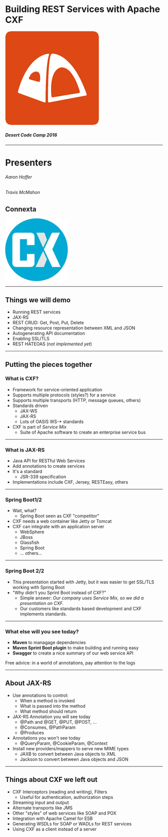 <!-- $theme: default -->

# Building REST Services with Apache CXF  


![Desert Code Camp Logo](logo-desert-code-camp.png)
##### Desert Code Camp 2016

---

# Presenters
###### Aaron Hoffer
###### Travis McMahon

## Connexta
![Connexta Logo](logo-connexta.jpg) 

---

## Things we will demo
- Running REST services
- JAX-RS
- REST CRUD: Get, Post, Put, Delete
- Changing resource representation between XML and JSON
- Autogenerating API documentation 
- Enabling SSL/TLS
- REST HATEOAS (*not implemented yet*)
 
---

## Putting the pieces together

### What is CXF?
- Framework for service-oriented application
- Supports multiple protocols (styles?) for a service 
- Supports multiple transports (HTTP, message queues, others)
- Standards driven
  - JAX-WS 
  - JAX-RS
  - Lots of OASIS WS-* standards
 - CXF is part of *Service Mix* 
   - Suite of Apache software to create an enterprise service bus

---
  
### What is JAX-RS    
- Java API for RESTful Web Services
- Add annotations to create services
- It's a standard
  - JSR-339 specification
- Implementations include CXF, Jersey, RESTEasy, others
    
--- 

### Spring Boot1/2
- Wait, what?
  - Spring Boot seen as CXF "competitor" 
- CXF needs a web container like Jetty or Tomcat
- CXF can integrate with an application server
  - WebSphere
  - JBoss
  - Glassfish
  - Spring Boot
  - ... others...

---

### Spring Boot 2/2

 - This presentation started with Jetty, but it was easier to get SSL/TLS working with Spring Boot
 - "Why didn't you Sprint Boot instead of CXF?"
   - Simple answer: *Our company uses Service Mix, so we did a presentation on CXF.*
   - Our customers like standards based development and CXF implements standards.
 
 ---
 
 ### What else will you see today?
  - **Maven** to managage dependencies
  - **Maven Sprint Boot plugin** to make building and running easy
  - **Swagger** to create a nice summary of our web service API
 
 Free advice: in a world of annotations, pay attention to the logs
 
 ---
 
 ## About JAX-RS
- Use annotations to control:
   - When a method is invoked
   - What is passed into the method
   - What method should return
- JAX-RS Annotation you will see today
   - @Path and @GET, @PUT, @POST, ...
   -  @Consumes, @PathParam
   -  @Produces
- Annotations you won't see today
   - @QueryParam, @CookieParam, @Context
- Install new providers/mappers to serve new MIME types
  - JAXB to convert between Java objects to XML
  - Jackson to convert between Java objects and JSON
  
---  
  
 ## Things about CXF we left out
 - CXF Interceptors (reading and writing), Filters
   - Useful for authentication, authorization steps
  - Streaming input and output
  - Alternate transports like JMS
  - Other "styles" of web services like SOAP and POX
  - Integration with Apache Camel for ESB
  - Generating WSDLs for SOAP or WADLs for REST services
  - Using CXF as a client instead of a server